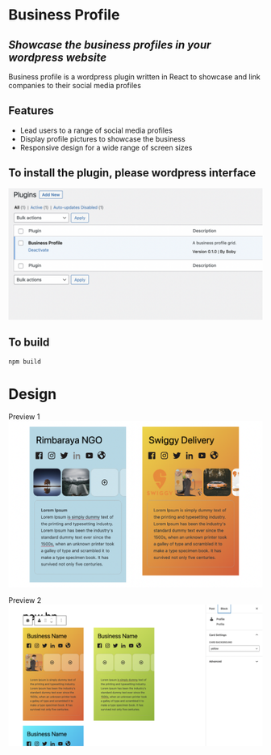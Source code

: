 # Business Profile
## _Showcase the business profiles in your wordpress website_

Business profile is a wordpress plugin written in React to showcase and link companies to their social media profiles

## Features

- Lead users to a range of social media profiles
- Display profile pictures to showcase the business
- Responsive design for a wide range  of screen sizes

## To install the plugin, please wordpress interface
![Installation guide](assets/installation.png?raw=true )
## To build

```sh
npm build
```

# Design
Preview 1
![Preview 1](assets/preview.png?raw=true )

Preview 2
![Preview 2](assets/preview1.png?raw=true )
